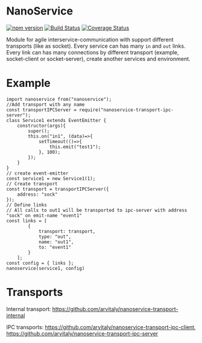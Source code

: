 # NanoService

[![npm version](https://badge.fury.io/js/nanoservice.svg)](https://badge.fury.io/js/nanoservice)
[![Build Status](https://travis-ci.org/arvitaly/nanoservice.svg?branch=master)](https://travis-ci.org/arvitaly/nanoservice)
[![Coverage Status](https://coveralls.io/repos/github/arvitaly/nanoservice/badge.svg?branch=master)](https://coveralls.io/github/arvitaly/nanoservice?branch=master)

Module for agile interservice-communication with support different transports (like as socket). Every service can has many `in` and `out` links. Every link can has many connections by different transport (example, socket-client or socket-server), create another services and environment.


# Example
    import nanoservice from("nanoservice");
    //Add transport with any name
    const transportIPCServer = require("nanoservice-transport-ipc-server");
    class Service1 extends EventEmitter {
        constructor(args){
            super();
            this.on("in1", (data)=>{
                setTimeout(()=>{
                    this.emit("test1");
                }, 100);
            });
        }
    }
    // create event-emitter
    const service1 = new Service1(1);
    // Create transport
    const transport = transportIPCServer({
        address: "sock"
    });
    // Define links
    // All calls to out1 will be transported to ipc-server with address "sock" on emit-name "event1" 
    const links = [
            {
                transport: transport,
                type: "out",
                name: "out1",
                to: "event1"
            }
        ];
    const config = { links };
    nanoservice(service1, config)

# Transports

Internal transport: https://github.com/arvitaly/nanoservice-transport-internal

IPC transports: https://github.com/arvitaly/nanoservice-transport-ipc-client, https://github.com/arvitaly/nanoservice-transport-ipc-server

